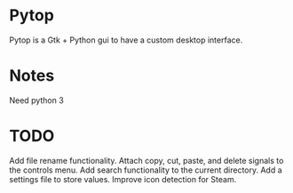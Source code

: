 # Pytop
Pytop is a Gtk + Python gui to have a custom desktop interface.

# Notes
Need python 3

# TODO
Add file rename functionality.
Attach copy, cut, paste, and delete signals to the controls menu.
Add search functionality to the current directory.
Add a settings file to store values.
Improve icon detection for Steam.
